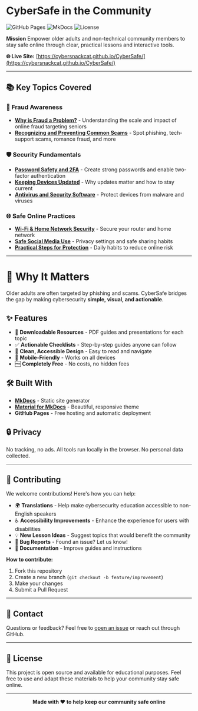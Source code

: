 
# CyberSafe in the Community

![GitHub Pages](https://img.shields.io/badge/GitHub%20Pages-Live-success)
![MkDocs](https://img.shields.io/badge/Built%20with-MkDocs-blue)
![License](https://img.shields.io/badge/License-Open%20Source-green)

**Mission** Empower older adults and non-technical community members to stay safe online through clear, practical lessons and interactive tools.

**🌐 Live Site:** [https://cybersnackcat.github.io/CyberSafe/](https://cybersnackcat.github.io/CyberSafe/)

---

## 📚 Key Topics Covered

### 🚨 Fraud Awareness
- **[Why is Fraud a Problem?](https://cybersnackcat.github.io/CyberSafe/sections/why-is-fraud-a-problem/)** - Understanding the scale and impact of online fraud targeting seniors
- **[Recognizing and Preventing Common Scams](https://cybersnackcat.github.io/CyberSafe/sections/recognizing-and-preventing-common-scams/)** - Spot phishing, tech-support scams, romance fraud, and more

### 🛡️ Security Fundamentals
- **[Password Safety and 2FA](https://cybersnackcat.github.io/CyberSafe/sections/password-safety-and-2fa/)** - Create strong passwords and enable two-factor authentication
- **[Keeping Devices Updated](https://cybersnackcat.github.io/CyberSafe/sections/keeping-devices-updated/)** - Why updates matter and how to stay current
- **[Antivirus and Security Software](https://cybersnackcat.github.io/CyberSafe/sections/antivirus-and-security-software/)** - Protect devices from malware and viruses

### 🌐 Safe Online Practices
- **[Wi-Fi & Home Network Security](https://cybersnackcat.github.io/CyberSafe/sections/wi-fi-and-home-network-security/)** - Secure your router and home network
- **[Safe Social Media Use](https://cybersnackcat.github.io/CyberSafe/sections/safe-social-media-use/)** - Privacy settings and safe sharing habits
- **[Practical Steps for Protection](https://cybersnackcat.github.io/CyberSafe/sections/practical-steps-for-protection/)** - Daily habits to reduce online risk

---

# 🎯 Why It Matters
Older adults are often targeted by phishing and scams. CyberSafe bridges the gap by making cybersecurity **simple, visual, and actionable**.

## ✨ Features

- 📄 **Downloadable Resources** - PDF guides and presentations for each topic
- ✅ **Actionable Checklists** - Step-by-step guides anyone can follow
- 🎨 **Clean, Accessible Design** - Easy to read and navigate
- 📱 **Mobile-Friendly** - Works on all devices
- 🆓 **Completely Free** - No costs, no hidden fees

## 🛠️ Built With

- **[MkDocs](https://www.mkdocs.org/)** - Static site generator
- **[Material for MkDocs](https://squidfunk.github.io/mkdocs-material/)** - Beautiful, responsive theme
- **GitHub Pages** - Free hosting and automatic deployment

## 🔒 Privacy
No tracking, no ads. All tools run locally in the browser. No personal data collected.

---

## 🤝 Contributing

We welcome contributions! Here's how you can help:

- 🌍 **Translations** - Help make cybersecurity education accessible to non-English speakers
- ♿ **Accessibility Improvements** - Enhance the experience for users with disabilities
- 💡 **New Lesson Ideas** - Suggest topics that would benefit the community
- 🐛 **Bug Reports** - Found an issue? Let us know!
- 📝 **Documentation** - Improve guides and instructions

**How to contribute:**
1. Fork this repository
2. Create a new branch (`git checkout -b feature/improvement`)
3. Make your changes
4. Submit a Pull Request

---

## 📧 Contact

Questions or feedback? Feel free to [open an issue](https://github.com/CyberSnackCat/CyberSafe/issues) or reach out through GitHub.

---

## 📜 License

This project is open source and available for educational purposes. Feel free to use and adapt these materials to help your community stay safe online.

---

<div align="center">
  <strong>Made with ❤️ to help keep our community safe online</strong>
</div>
